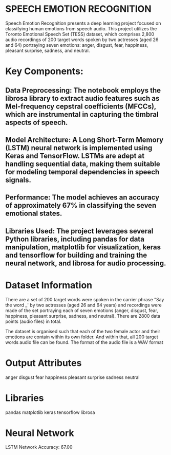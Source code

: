 # SPEECH EMOTION RECOGNITION

Speech Emotion Recognition presents a deep learning project focused on classifying human emotions from speech audio. This project utilizes the Toronto Emotional Speech Set (TESS) dataset, which comprises 2,800 audio recordings of 200 target words spoken by two actresses (aged 26 and 64) portraying seven emotions: anger, disgust, fear, happiness, pleasant surprise, sadness, and neutral.

# Key Components:

## Data Preprocessing: The notebook employs the librosa library to extract audio features such as Mel-frequency cepstral coefficients (MFCCs), which are instrumental in capturing the timbral aspects of speech.

## Model Architecture: A Long Short-Term Memory (LSTM) neural network is implemented using Keras and TensorFlow. LSTMs are adept at handling sequential data, making them suitable for modeling temporal dependencies in speech signals.

## Performance: The model achieves an accuracy of approximately 67% in classifying the seven emotional states. 

## Libraries Used: The project leverages several Python libraries, including pandas for data manipulation, matplotlib for visualization, keras and tensorflow for building and training the neural network, and librosa for audio processing.

# Dataset Information
There are a set of 200 target words were spoken in the carrier phrase "Say the word _' by two actresses (aged 26 and 64 years) and recordings were made of the set portraying each of seven emotions (anger, disgust, fear, happiness, pleasant surprise, sadness, and neutral). There are 2800 data points (audio files) in total.

The dataset is organised such that each of the two female actor and their emotions are contain within its own folder. And within that, all 200 target words audio file can be found. The format of the audio file is a WAV format

# Output Attributes
anger
disgust
fear
happiness
pleasant surprise
sadness
neutral

# Libraries
pandas
matplotlib
keras
tensorflow
librosa

# Neural Network
LSTM Network
Accuracy: 67.00

